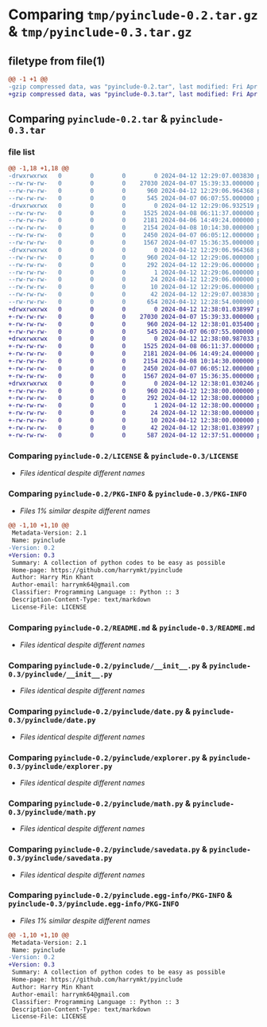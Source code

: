 # Comparing `tmp/pyinclude-0.2.tar.gz` & `tmp/pyinclude-0.3.tar.gz`

## filetype from file(1)

```diff
@@ -1 +1 @@
-gzip compressed data, was "pyinclude-0.2.tar", last modified: Fri Apr 12 12:29:07 2024, max compression
+gzip compressed data, was "pyinclude-0.3.tar", last modified: Fri Apr 12 12:38:01 2024, max compression
```

## Comparing `pyinclude-0.2.tar` & `pyinclude-0.3.tar`

### file list

```diff
@@ -1,18 +1,18 @@
-drwxrwxrwx   0        0        0        0 2024-04-12 12:29:07.003830 pyinclude-0.2/
--rw-rw-rw-   0        0        0    27030 2024-04-07 15:39:33.000000 pyinclude-0.2/LICENSE
--rw-rw-rw-   0        0        0      960 2024-04-12 12:29:06.964368 pyinclude-0.2/PKG-INFO
--rw-rw-rw-   0        0        0      545 2024-04-07 06:07:55.000000 pyinclude-0.2/README.md
-drwxrwxrwx   0        0        0        0 2024-04-12 12:29:06.932519 pyinclude-0.2/pyinclude/
--rw-rw-rw-   0        0        0     1525 2024-04-08 06:11:37.000000 pyinclude-0.2/pyinclude/__init__.py
--rw-rw-rw-   0        0        0     2181 2024-04-06 14:49:24.000000 pyinclude-0.2/pyinclude/date.py
--rw-rw-rw-   0        0        0     2154 2024-04-08 10:14:30.000000 pyinclude-0.2/pyinclude/explorer.py
--rw-rw-rw-   0        0        0     2450 2024-04-07 06:05:12.000000 pyinclude-0.2/pyinclude/math.py
--rw-rw-rw-   0        0        0     1567 2024-04-07 15:36:35.000000 pyinclude-0.2/pyinclude/savedata.py
-drwxrwxrwx   0        0        0        0 2024-04-12 12:29:06.964368 pyinclude-0.2/pyinclude.egg-info/
--rw-rw-rw-   0        0        0      960 2024-04-12 12:29:06.000000 pyinclude-0.2/pyinclude.egg-info/PKG-INFO
--rw-rw-rw-   0        0        0      292 2024-04-12 12:29:06.000000 pyinclude-0.2/pyinclude.egg-info/SOURCES.txt
--rw-rw-rw-   0        0        0        1 2024-04-12 12:29:06.000000 pyinclude-0.2/pyinclude.egg-info/dependency_links.txt
--rw-rw-rw-   0        0        0       24 2024-04-12 12:29:06.000000 pyinclude-0.2/pyinclude.egg-info/requires.txt
--rw-rw-rw-   0        0        0       10 2024-04-12 12:29:06.000000 pyinclude-0.2/pyinclude.egg-info/top_level.txt
--rw-rw-rw-   0        0        0       42 2024-04-12 12:29:07.003830 pyinclude-0.2/setup.cfg
--rw-rw-rw-   0        0        0      654 2024-04-12 12:28:54.000000 pyinclude-0.2/setup.py
+drwxrwxrwx   0        0        0        0 2024-04-12 12:38:01.038997 pyinclude-0.3/
+-rw-rw-rw-   0        0        0    27030 2024-04-07 15:39:33.000000 pyinclude-0.3/LICENSE
+-rw-rw-rw-   0        0        0      960 2024-04-12 12:38:01.035400 pyinclude-0.3/PKG-INFO
+-rw-rw-rw-   0        0        0      545 2024-04-07 06:07:55.000000 pyinclude-0.3/README.md
+drwxrwxrwx   0        0        0        0 2024-04-12 12:38:00.987033 pyinclude-0.3/pyinclude/
+-rw-rw-rw-   0        0        0     1525 2024-04-08 06:11:37.000000 pyinclude-0.3/pyinclude/__init__.py
+-rw-rw-rw-   0        0        0     2181 2024-04-06 14:49:24.000000 pyinclude-0.3/pyinclude/date.py
+-rw-rw-rw-   0        0        0     2154 2024-04-08 10:14:30.000000 pyinclude-0.3/pyinclude/explorer.py
+-rw-rw-rw-   0        0        0     2450 2024-04-07 06:05:12.000000 pyinclude-0.3/pyinclude/math.py
+-rw-rw-rw-   0        0        0     1567 2024-04-07 15:36:35.000000 pyinclude-0.3/pyinclude/savedata.py
+drwxrwxrwx   0        0        0        0 2024-04-12 12:38:01.030246 pyinclude-0.3/pyinclude.egg-info/
+-rw-rw-rw-   0        0        0      960 2024-04-12 12:38:00.000000 pyinclude-0.3/pyinclude.egg-info/PKG-INFO
+-rw-rw-rw-   0        0        0      292 2024-04-12 12:38:00.000000 pyinclude-0.3/pyinclude.egg-info/SOURCES.txt
+-rw-rw-rw-   0        0        0        1 2024-04-12 12:38:00.000000 pyinclude-0.3/pyinclude.egg-info/dependency_links.txt
+-rw-rw-rw-   0        0        0       24 2024-04-12 12:38:00.000000 pyinclude-0.3/pyinclude.egg-info/requires.txt
+-rw-rw-rw-   0        0        0       10 2024-04-12 12:38:00.000000 pyinclude-0.3/pyinclude.egg-info/top_level.txt
+-rw-rw-rw-   0        0        0       42 2024-04-12 12:38:01.038997 pyinclude-0.3/setup.cfg
+-rw-rw-rw-   0        0        0      587 2024-04-12 12:37:51.000000 pyinclude-0.3/setup.py
```

### Comparing `pyinclude-0.2/LICENSE` & `pyinclude-0.3/LICENSE`

 * *Files identical despite different names*

### Comparing `pyinclude-0.2/PKG-INFO` & `pyinclude-0.3/PKG-INFO`

 * *Files 1% similar despite different names*

```diff
@@ -1,10 +1,10 @@
 Metadata-Version: 2.1
 Name: pyinclude
-Version: 0.2
+Version: 0.3
 Summary: A collection of python codes to be easy as possible
 Home-page: https://github.com/harrymkt/pyinclude
 Author: Harry Min Khant
 Author-email: harrymk64@gmail.com
 Classifier: Programming Language :: Python :: 3
 Description-Content-Type: text/markdown
 License-File: LICENSE
```

### Comparing `pyinclude-0.2/README.md` & `pyinclude-0.3/README.md`

 * *Files identical despite different names*

### Comparing `pyinclude-0.2/pyinclude/__init__.py` & `pyinclude-0.3/pyinclude/__init__.py`

 * *Files identical despite different names*

### Comparing `pyinclude-0.2/pyinclude/date.py` & `pyinclude-0.3/pyinclude/date.py`

 * *Files identical despite different names*

### Comparing `pyinclude-0.2/pyinclude/explorer.py` & `pyinclude-0.3/pyinclude/explorer.py`

 * *Files identical despite different names*

### Comparing `pyinclude-0.2/pyinclude/math.py` & `pyinclude-0.3/pyinclude/math.py`

 * *Files identical despite different names*

### Comparing `pyinclude-0.2/pyinclude/savedata.py` & `pyinclude-0.3/pyinclude/savedata.py`

 * *Files identical despite different names*

### Comparing `pyinclude-0.2/pyinclude.egg-info/PKG-INFO` & `pyinclude-0.3/pyinclude.egg-info/PKG-INFO`

 * *Files 1% similar despite different names*

```diff
@@ -1,10 +1,10 @@
 Metadata-Version: 2.1
 Name: pyinclude
-Version: 0.2
+Version: 0.3
 Summary: A collection of python codes to be easy as possible
 Home-page: https://github.com/harrymkt/pyinclude
 Author: Harry Min Khant
 Author-email: harrymk64@gmail.com
 Classifier: Programming Language :: Python :: 3
 Description-Content-Type: text/markdown
 License-File: LICENSE
```

